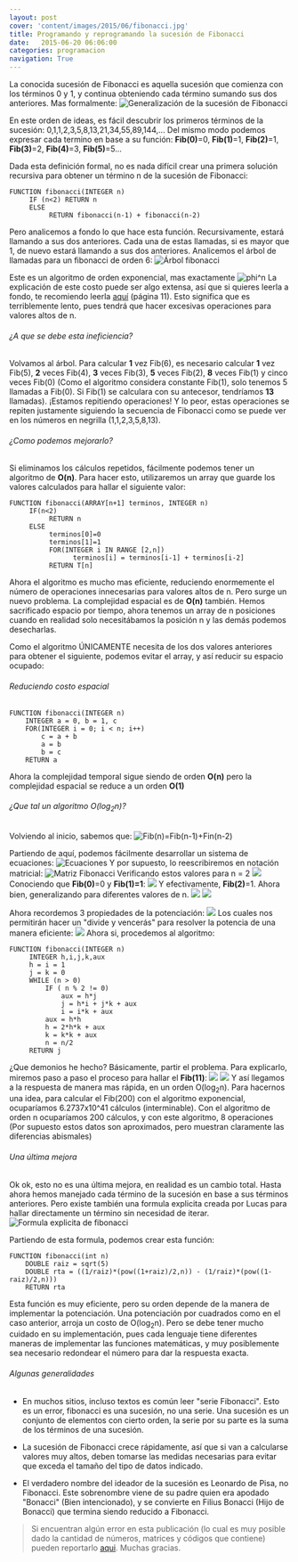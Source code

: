 ```yaml
---
layout: post
cover: 'content/images/2015/06/fibonacci.jpg'
title: Programando y reprogramando la sucesión de Fibonacci
date:   2015-06-20 06:06:00
categories: programacion
navigation: True
---
```


La conocida sucesión de Fibonacci es aquella sucesión que comienza con los términos 0 y 1, y continua obteniendo cada término sumando sus dos anteriores. Mas formalmente:
![Generalización de la sucesión de Fibonacci](/content/images/2015/06/generalizacion-fibonacci-1.png)

En este orden de ideas, es fácil descubrir los primeros términos de la sucesión: 0,1,1,2,3,5,8,13,21,34,55,89,144,... Del mismo modo podemos expresar cada termino en base a su función: **Fib(0)**=0, **Fib(1)**=1, **Fib(2)**=1, **Fib(3)**=2, **Fib(4)**=3, **Fib(5)**=5...

Dada esta definición formal, no es nada difícil crear una primera solución recursiva para obtener un término n de la sucesión de Fibonacci:
```
FUNCTION fibonacci(INTEGER n)
     IF (n<2) RETURN n
     ELSE
          RETURN fibonacci(n-1) + fibonacci(n-2)
```

Pero analicemos a fondo lo que hace esta función. Recursivamente, estará llamando a sus dos anteriores. Cada una de estas llamadas, si es mayor que 1, de nuevo estará llamando a sus dos anteriores. Analicemos el árbol de llamadas para un fibonacci de orden 6:
![Árbol fibonacci](/content/images/2015/06/arbol-fibonacci.png)

Este es un algoritmo de orden exponencial, mas exactamente ![phi^n](/content/images/2015/06/orden-fibonacci.png) La explicación de este costo puede ser algo extensa, así que si quieres leerla a fondo, te recomiendo leerla <a href="http://www.lcc.uma.es/~av/Libro/CAP1.pdf" target="_blank">aquí</a> (página 11). Esto significa que es terriblemente lento, pues tendrá que hacer excesivas operaciones para valores altos de n. 

###### ¿A que se debe esta ineficiencia?


Volvamos al árbol. Para calcular **1** vez Fib(6), es necesario calcular **1** vez Fib(5), **2** veces Fib(4), **3** veces Fib(3), **5** veces Fib(2), **8** veces Fib(1) y cinco veces Fib(0) (Como el algoritmo considera constante Fib(1), solo tenemos 5 llamadas a Fib(0). Si Fib(1) se calculara con su antecesor, tendríamos **13** llamadas). ¡Estamos repitiendo operaciones! Y lo peor, estas operaciones se repiten justamente siguiendo la secuencia de Fibonacci como se puede ver en los números en negrilla (1,1,2,3,5,8,13). 

###### ¿Como podemos mejorarlo?
Si eliminamos los cálculos repetidos, fácilmente podemos tener un algoritmo de **O(n)**. Para hacer esto, utilizaremos un array que guarde los valores calculados para hallar el siguiente valor:

```
FUNCTION fibonacci(ARRAY[n+1] terminos, INTEGER n)
     IF(n<2)
          RETURN n
     ELSE
          terminos[0]=0
          terminos[1]=1 
          FOR(INTEGER i IN RANGE [2,n])
                terminos[i] = terminos[i-1] + terminos[i-2]
          RETURN T[n]
```

Ahora el algoritmo es mucho mas eficiente, reduciendo enormemente el número de operaciones innecesarias para valores altos de n. Pero surge un nuevo problema. La complejidad espacial es de **O(n)** también. Hemos sacrificado espacio por tiempo, ahora tenemos un array de n posiciones cuando en realidad solo necesitábamos la posición n y las demás podemos desecharlas. 

Como el algoritmo ÚNICAMENTE necesita de los dos valores anteriores para obtener el siguiente, podemos evitar el array, y así reducir su espacio ocupado:


###### Reduciendo costo espacial
```
FUNCTION fibonacci(INTEGER n)
    INTEGER a = 0, b = 1, c
    FOR(INTEGER i = 0; i < n; i++)
        c = a + b
        a = b
        b = c    
    RETURN a
```

Ahora la complejidad temporal sigue siendo de orden **O(n)** pero la complejidad espacial se reduce a un orden **O(1)**

###### ¿Que tal un algoritmo O(log<sub>2</sub>n)?
Volviendo al inicio, sabemos que:
![Fib(n)=Fib(n-1)+Fin(n-2)](/content/images/2015/06/fibonacci-formula-gen.png)

Partiendo de aquí, podemos fácilmente desarrollar un sistema de ecuaciones:
![Ecuaciones](/content/images/2015/06/matriz1.png)
Y por supuesto, lo reescribiremos en notación matricial:
![Matriz Fibonacci](/content/images/2015/06/matriz2.png)
Verificando estos valores para n = 2
![](/content/images/2015/06/matriz-fibonacci-n-1.png)
Conociendo que **Fib(0)**=0 y **Fib(1)=1**:
![](/content/images/2015/06/matriz-1-1.png)
Y efectivamente, **Fib(2)**=1. Ahora bien, generalizando para diferentes valores de n.
![](/content/images/2015/06/ec4.png)
![](/content/images/2015/06/ec5.png)

Ahora recordemos 3 propiedades de la potenciación:
![](/content/images/2015/06/leyes-1.png)
Los cuales nos permitirán hacer un "divide y vencerás" para resolver la potencia de una manera eficiente:
![](/content/images/2015/06/potencias.png)
Ahora si, procedemos al algoritmo:
```
FUNCTION fibonacci(INTEGER n)
     INTEGER h,i,j,k,aux
     h = i = 1
     j = k = 0
     WHILE (n > 0)
         IF ( n % 2 != 0)
             aux = h*j
             j = h*i + j*k + aux
             i = i*k + aux
         aux = h*h
         h = 2*h*k + aux
         k = k*k + aux
         n = n/2
     RETURN j
```
¿Que demonios he hecho? Básicamente, partir el problema. Para explicarlo, miremos paso a paso el proceso para hallar el **Fib(11)**:
![](/content/images/2015/06/sola.png)
![](/content/images/2015/06/solucion2.png)
Y así llegamos a la respuesta de manera mas rápida, en un orden O(log<sub>2</sub>n). Para hacernos una idea, para calcular el Fib(200) con el algoritmo exponencial, ocuparíamos 6.2737x10^41 cálculos (interminable). Con el algoritmo de orden n ocuparíamos 200 cálculos, y con este algoritmo, 8 operaciones (Por supuesto estos datos son aproximados, pero muestran claramente las diferencias abismales)  
###### Una última mejora

Ok ok, esto no es una última mejora, en realidad es un cambio total. Hasta ahora hemos manejado cada término de la sucesión en base a sus términos anteriores. Pero existe también una formula explicita creada por Lucas para hallar directamente un término sin necesidad de iterar.
![Formula explicita de fibonacci](/content/images/2015/06/formula-explicita-fibonacci.png)

Partiendo de esta formula, podemos crear esta función:

```
FUNCTION fibonacci(int n)
    DOUBLE raiz = sqrt(5)
    DOUBLE rta = ((1/raiz)*(pow((1+raiz)/2,n)) - (1/raiz)*(pow((1-raiz)/2,n)))
    RETURN rta
```


Esta función es muy eficiente, pero su orden depende de la manera de implementar la potenciación. Una potenciación por cuadrados como en el caso anterior, arroja un costo de O(log<sub>2</sub>n). Pero se debe tener mucho cuidado en su implementación, pues cada lenguaje tiene diferentes maneras de implementar las funciones matemáticas, y muy posiblemente sea necesario redondear el número para dar la respuesta exacta.


###### Algunas generalidades

* En muchos sitios, incluso textos es común leer "serie Fibonacci". Esto es un error, fibonacci es una sucesión, no una serie. Una sucesión es un conjunto de elementos con cierto orden, la serie por su parte es la suma de los términos de una sucesión.

* La sucesión de Fibonacci crece rápidamente, así que si van a calcularse valores muy altos, deben tomarse las medidas necesarias para evitar que exceda el tamaño del tipo de datos indicado.

* El verdadero nombre del ideador de la sucesión es Leonardo de Pisa, no Fibonacci. Este sobrenombre viene de su padre quien era apodado "Bonacci" (Bien intencionado), y se convierte en Filius Bonacci (Hijo de Bonacci) que termina siendo reducido a Fibonacci.

> Si encuentran algún error en esta publicación (lo cual es muy posible dado la cantidad de números, matrices y códigos que contiene) pueden reportarlo <a href="mailto:gersonlazaro@gersonlazaro.com">aqui</a>. Muchas gracias.
